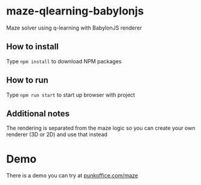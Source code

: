 # maze-qlearning-babylonjs
Maze solver using q-learning with BabylonJS renderer

## How to install
Type `npm install` to download NPM packages

## How to run
Type `npm run start` to start up browser with project

## Additional notes
The rendering is separated from the maze logic so you can create your own renderer (3D or 2D) and use that instead

# Demo
There is a demo you can try at [punkoffice.com/maze](https://punkoffice.com/maze)

